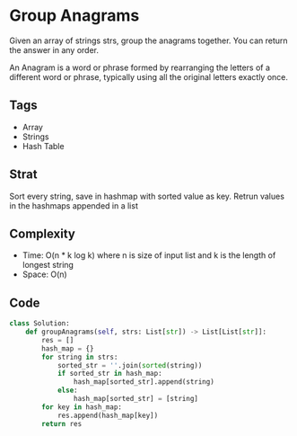 # Group Anagrams

Given an array of strings strs, group the anagrams together. You can return the answer in any order.

An Anagram is a word or phrase formed by rearranging the letters of a different word or phrase, typically using all the original letters exactly once.

## Tags
- Array
- Strings
- Hash Table

## Strat

Sort every string, save in hashmap with sorted value as key. Retrun values in the hashmaps appended in a list

## Complexity

- Time: O(n * k log k) where n is size of input list and k is the length of longest string
- Space: O(n)

## Code

```python
class Solution:
    def groupAnagrams(self, strs: List[str]) -> List[List[str]]:
        res = []
        hash_map = {}
        for string in strs:
            sorted_str = ''.join(sorted(string))
            if sorted_str in hash_map:
                hash_map[sorted_str].append(string)
            else:
                hash_map[sorted_str] = [string]
        for key in hash_map:
            res.append(hash_map[key])
        return res
```